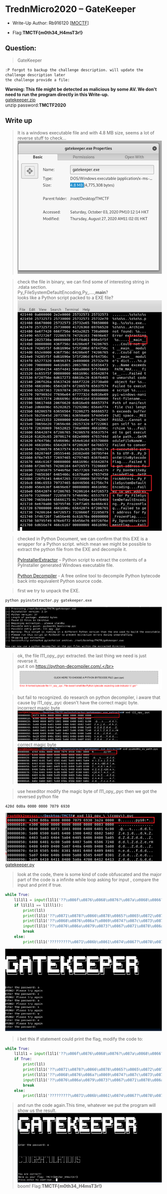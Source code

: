 # TrednMicro2020 – GateKeeper

- Write-Up Author: Rb916120 \[[MOCTF](https://www.facebook.com/MOCSCTF)\]

- Flag:**TMCTF{m0th34_H4msT3r!}**

## **Question:**
> GateKeeper

```
:P forgot to backup the challenge description. will update the challenge description later
the challenge provide a file:

```
**Warning: This file might be detected as malicious by some AV. We don't need to run the program directly in this Write-up.**</br>
[gatekeeper.zip](./gatekeeper.zip)</br>
unzip password:**TMCTF2020**

## Write up
>It is a windows executable file and with 4.8 MB size, seems a lot of reverse stuff to check...</br>
![img](./img/2.PNG)

>check the file in binary, we can find some of interesting string in .rdata section.</br>
Py_FileSystemDefaultEncoding,Py_....,__main__?</br>
looks like a Python script packed to a EXE file?</br>
![img](./img/1.png)

>checked in Python Document, we can confirm that this EXE is a wrapper for a Python script.
which mean we might be possible to extract the python file from the EXE and decompile it.</br></br>
[PyInstallerExtractor](https://github.com/extremecoders-re/pyinstxtractor) – Python script to extract the contents of a PyInstaller generated Windows executable file.</br></br>
[Python Decompiler](https://python-decompiler.com/) - A free online tool to decompile Python bytecode back into equivalent Python source code.

>first we try to unpack the EXE.
```shell
python pyinstxtractor.py gatekeeper.exe
```
![img](./img/3.PNG)

>ok, the file l11_opy_.pyc extracted. the last thing we need is just reverse it.</br>
put it on https://python-decompiler.com/.</br>
![img](./img/4.PNG)

>but fail to recognized. do research on python decompiler, i aware that cause by l11_opy_.pyc doesn't have the correct magic byte.</br>
incorrect magic byte</br>
![img](./img/5.png)</br>
correct magic byte</br>
![img](./img/6.png)

>use hexeditor modify the magic byte of l11_opy_.pyc then we got the reversed python file
```
420d 0d0a 0000 0000 7079 6930
```
![img](./img/7.png)</br>
[gatekeeper.py](./gatekeeper.py)


> look at the code, there is some kind of code obfuscated and the major part of the code is 
a infinite while loop asking for input , compare the input and print if true.
```python
while True:
    l1l1l1 = input(l1l1('??\u086f\u0876\u0868\u0876?\u087a\u0868\u0866?\u0873\u0865\u0878\u0879\u0877\u0870\u0874\u0867????'))
    if l1l1l1 == l1lll1():
        print(l1l)
        print(l1l1('??\u0871\u0878?\u0866\u0878\u0865?\u0865\u0872\u0876\u0877\u086b\u0863\u0875???'))
        print(l1l1('??\u0868\u0876\u086a?\u0869\u0874?\u087c\u0873\u087a\u0878?\u0867\u086e\u0864\u086b\u083f??'), l1ll1())
        input(l1l1('??\u0876\u086a\u0879\u0873?\u0867\u0871\u0878\u086a\u0878?\u0875\u0871?\u0867\u0874\u0874\u0874\u086a\u0870\u0878\u0869??\u082e??'))
        break
    else:
        print(l1l1('?????????\u0871\u086b\u0861\u0874\u0867?\u0878\u0877\u087f?\u0862\u0869\u0864\u086d\u0873??'))
```
![img](./img/8.PNG)

>i bet this if statement could print the flag, modify the code to:
```python
while True:
    l1l1l1 = input(l1l1('??\u086f\u0876\u0868\u0876?\u087a\u0868\u0866?\u0873\u0865\u0878\u0879\u0877\u0870\u0874\u0867????'))
    if True:
        print(l1l)
        print(l1l1('??\u0871\u0878?\u0866\u0878\u0865?\u0865\u0872\u0876\u0877\u086b\u0863\u0875???'))
        print(l1l1('??\u0868\u0876\u086a?\u0869\u0874?\u087c\u0873\u087a\u0878?\u0867\u086e\u0864\u086b\u083f??'), l1ll1())
        input(l1l1('??\u0876\u086a\u0879\u0873?\u0867\u0871\u0878\u086a\u0878?\u0875\u0871?\u0867\u0874\u0874\u0874\u086a\u0870\u0878\u0869??\u082e??'))
        break
    else:
        print(l1l1('?????????\u0871\u086b\u0861\u0874\u0867?\u0878\u0877\u087f?\u0862\u0869\u0864\u086d\u0873??'))
```

>and run the code again.This time, whatever we put the program will show us the result.
![img](./img/9.PNG)</br>
>boom! Flag:**TMCTF{m0th34_H4msT3r!}**
